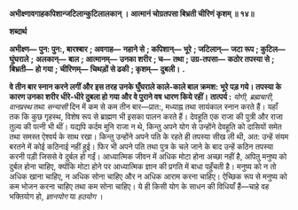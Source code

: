 **अभीक्ष्णावगाहकपिशान्जटिलान्कुटिलालकान् ।** **आत्मानं चोग्रतपसा बिभ्रती चीरिणं कृशम् ॥ १४॥** 

**शब्दार्थ** 

**अभीक्ष्ण—** **पुन: पुन:, बारश्बार** **; अवगाह—** **नहाने से** **; कपिशान्—** **भूरे** **; जटिलान्—** **जटा रूप** **; कुटिल—** **घुंघराले** **;** **अलकान्—** **बाल** **; आत्मानम्—** **उनका शरीर** **; च—** **तथा** **; उग्र-तपसा—** **कठोर तपस्या से** **; बिभ्रती—** **हो गया** **;** **चीरिणम्—** **चिथड़ों से ढकी** **; कृशम्—** **दुबली।** **.** 

**वे तीन बार स्नान करने लगीं और इस तरह उनके घुँघराले काले-काले बाल क्रमश:** **भूरे पड़ गये। तपस्या के कारण उनका शरीर धीरे-धीरे दुबला हो गया और वे पुराने वष** **धारण किये रहीं।** **तात्पर्य :** *योगी, ब्रह्मचारी, वानप्रस्थ* तथा *सन्यासी* दिन में कम से कम तीन बार—प्रात:, मध्याह्न तथा सायंकाल स्नान करते हैं। यहाँ तक कि कुछ गृहस्थ, विशेष रूप से ब्राह्मण भी इसका पालन करते हैं। देवहूति एक राजा की पुत्री और राजा तुल्य की पत्नी भी थीं। यद्यपि कर्दम मुनि राजा न थे, किन्तु अपने योग से उन्होंने देवहूति को दासियों समेत तथा समस्त ऐश्वर्य के साथ रखा। किन्तु उन्होंने अपने पति के रहते ही तपस्या सीख ली थी, अत: उन्हें संयम बरतने में कोई कठिनाई नहीं हुई। फिर भी अपने पति तथा पुत्र के चले जाने के बाद उन्हें कठिन तपस्या करनी पड़ी जिससे वे दुर्बल हो गईं। आध्यात्मिक जीवन में अधिक मोटा होना अच्छा नहीं है, अपितु मनुष्य को दुर्बल होना चाहिए, क्योंकि मोटा होने पर आध्यात्मिक ज्ञान की प्रगति में बाधा पहुँचती है। मनुष्य को न तो अधिक खाना चाहिए, न अधिक सोना चाहिए और न अधिक आराम करना चाहिए। ऐच्छिक रूप से मनुष्य को कम भोजन करना चाहिए तथा कम सोना चाहिए। ये ही किसी योग के साधन की विधियाँ हैं—चाहे वह भक्तियोग हो, *ज्ञानयोग* या *हठयोग* ।  
